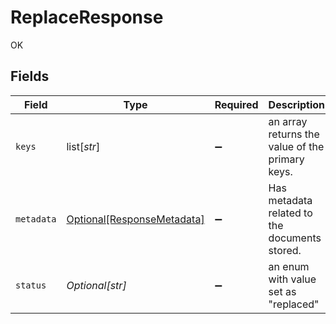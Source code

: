 # ReplaceResponse

OK


## Fields

| Field                                                                 | Type                                                                  | Required                                                              | Description                                                           |
| --------------------------------------------------------------------- | --------------------------------------------------------------------- | --------------------------------------------------------------------- | --------------------------------------------------------------------- |
| `keys`                                                                | list[*str*]                                                           | :heavy_minus_sign:                                                    | an array returns the value of the primary keys.                       |
| `metadata`                                                            | [Optional[ResponseMetadata]](../../models/shared/responsemetadata.md) | :heavy_minus_sign:                                                    | Has metadata related to the documents stored.                         |
| `status`                                                              | *Optional[str]*                                                       | :heavy_minus_sign:                                                    | an enum with value set as "replaced"                                  |